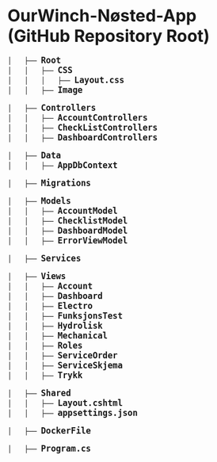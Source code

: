 # <span style="font-size:larger; font-weight:bold;">OurWinch-Nøsted-App (GitHub Repository Root)</span>

<pre>
│   ├── <span style="font-size:larger; font-weight:bold;">Root</span>         
│   │   ├── <span style="font-size:larger; font-weight:bold;">CSS</span>         
│   │   │   ├── <span style="font-size:larger; font-weight:bold;">Layout.css</span> 
│   │   ├── <span style="font-size:larger; font-weight:bold;">Image</span>         

│   ├── <span style="font-size:larger; font-weight:bold;">Controllers</span>      
│   │   ├── <span style="font-size:larger; font-weight:bold;">AccountControllers</span> 
│   │   ├── <span style="font-size:larger; font-weight:bold;">CheckListControllers</span> 
│   │   ├── <span style="font-size:larger; font-weight:bold;">DashboardControllers</span> 

│   ├── <span style="font-size:larger; font-weight:bold;">Data</span>              
│   │   ├── <span style="font-size:larger; font-weight:bold;">AppDbContext</span>   

│   ├── <span style="font-size:larger; font-weight:bold;">Migrations</span>        

│   ├── <span style="font-size:larger; font-weight:bold;">Models</span>        
│   │   ├── <span style="font-size:larger; font-weight:bold;">AccountModel</span>  
│   │   ├── <span style="font-size:larger; font-weight:bold;">ChecklistModel</span>
│   │   ├── <span style="font-size:larger; font-weight:bold;">DashboardModel</span>
│   │   ├── <span style="font-size:larger; font-weight:bold;">ErrorViewModel</span>

│   ├── <span style="font-size:larger; font-weight:bold;">Services</span>         

│   ├── <span style="font-size:larger; font-weight:bold;">Views</span>           
│   │   ├── <span style="font-size:larger; font-weight:bold;">Account</span>       
│   │   ├── <span style="font-size:larger; font-weight:bold;">Dashboard</span>     
│   │   ├── <span style="font-size:larger; font-weight:bold;">Electro</span>       
│   │   ├── <span style="font-size:larger; font-weight:bold;">FunksjonsTest</span> 
│   │   ├── <span style="font-size:larger; font-weight:bold;">Hydrolisk</span>     
│   │   ├── <span style="font-size:larger; font-weight:bold;">Mechanical</span>
│   │   ├── <span style="font-size:larger; font-weight:bold;">Roles</span>         
│   │   ├── <span style="font-size:larger; font-weight:bold;">ServiceOrder</span>  
│   │   ├── <span style="font-size:larger; font-weight:bold;">ServiceSkjema</span> 
│   │   ├── <span style="font-size:larger; font-weight:bold;">Trykk</span>         

│   ├── <span style="font-size:larger; font-weight:bold;">Shared</span>         
│   │   ├── <span style="font-size:larger; font-weight:bold;">Layout.cshtml</span> 
│   │   ├── <span style="font-size:larger; font-weight:bold;">appsettings.json</span>

│   ├── <span style="font-size:larger; font-weight:bold;">DockerFile</span>         

│   ├── <span style="font-size:larger; font-weight:bold;">Program.cs</span>
</pre>
